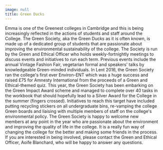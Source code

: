 ```yaml
---
image: null
title: Green Ducks
---
```


Emma is one of the Greenest colleges in Cambridge and this is being increasingly reflected in the actions of students and staff around the College. 
The Green Society, aka the Green Ducks as it is often known, is made up of a dedicated group of students that are passionate about improving the environmental sustainability of the college. The Society is run by the Green and Ethical Officer who holds weekly-fortnightly meetings to discuss events and initiatives to run each term. 
Previous events include the annual Vintage Fashion Fair, vegetarian formal and speakers' talks by knowledgeable Green-minded individuals. In Lent 2016, the Green Society ran the college's first ever Environ-ENT which was a huge success and raised £75 for Amnesty International from the proceeds of a Green and Ethical-themed quiz. 
This year, the Green Society has been embarking on the Green Impact Award scheme and managed to complete over 40 tasks in the workbook that should hopefully lead to a Silver Award for the College in the summer (fingers crossed). Initiatives to reach this target have included putting recycling stickers on all undergraduate bins, re-vamping the college Green boards and liaising with multiple members of staff on the college's environmental policy.
The Green Society is happy to welcome new members at any point in the year who are passionate about the environment and improving the quality of life in the college. It is a really fun way of changing the college for the better and making some friends in the process.
If you are interested in being involved, please contact the Green and Ethical Officer, Aoife Blanchard, who will be happy to answer any questions.
